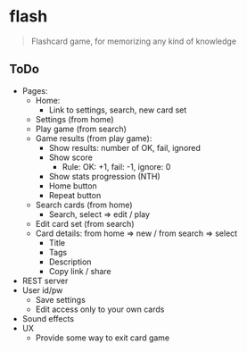 # flash

> Flashcard game, for memorizing any kind of knowledge

## ToDo
- Pages:
	- Home:
		- Link to settings, search, new card set
	- Settings (from home)
	- Play game (from search)
	- Game results (from play game):
		- Show results: number of OK, fail, ignored
		- Show score
			- Rule: OK: +1, fail: -1, ignore: 0
		- Show stats progression (NTH)
		- Home button
		- Repeat button
	- Search cards (from home)
		- Search, select => edit / play
	- Edit card set (from search)
	- Card details: from home => new / from search => select
		- Title
		- Tags
		- Description
		- Copy link / share
- REST server
- User id/pw
	- Save settings
	- Edit access only to your own cards
- Sound effects
- UX
	- Provide some way to exit card game
